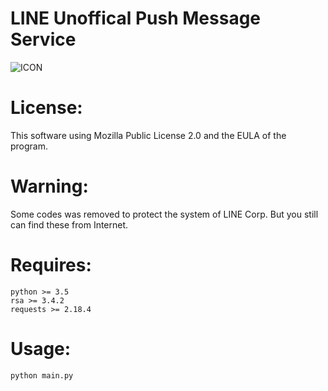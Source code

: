 LINE Unoffical Push Message Service
==================
![ICON](https://raw.githubusercontent.com/star-inc/lups/master/main.ico)

# License:
This software using Mozilla Public License 2.0 and the EULA of the program.

# Warning:
Some codes was removed to protect the system of LINE Corp.
But you still can find these from Internet.

# Requires:
    python >= 3.5
    rsa >= 3.4.2
    requests >= 2.18.4

# Usage:
    python main.py

